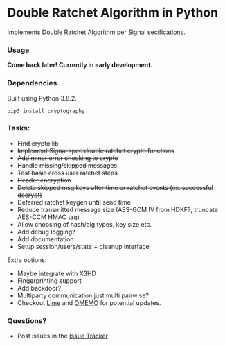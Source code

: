 # Double Ratchet Algorithm in Python

Implements Double Ratchet Algorithm per Signal [secifications](https://signal.org/docs/specifications/doubleratchet/).

### Usage

**Come back later! Currently in early development.**

### Dependencies

Built using Python 3.8.2.  

```pip3 install cryptography```


### Tasks:

- ~~Find crypto lib~~
- ~~Implement Signal spec double ratchet crypto functions~~
- ~~Add minor error checking to crypto~~
- ~~Handle missing/skipped messages~~
- ~~Test basic cross user ratchet steps~~
- ~~Header encryption~~
- ~~Delete skipped msg keys after time or ratchet events (ex. successful decrypt)~~
- Deferred ratchet keygen until send time
- Reduce transmitted message size (AES-GCM IV from HDKF?, truncate AES-CCM HMAC tag)
- Allow choosing of hash/alg types, key size etc.
- Add debug logging?
- Add documentation
- Setup session/users/state + cleanup interface

Extra options:

- Maybe integrate with X3HD
- Fingerprinting support
- Add backdoor?
- Multiparty communication just multi pairwise?
- Checkout [Lime](https://gitlab.linphone.org/BC/public/lime/blob/master/lime.pdf) and [OMEMO](https://xmpp.org/extensions/xep-0384.html) for potential updates.

### Questions?

- Post issues in the [Issue Tracker](https://github.com/nefrob/double-ratchet-alg/issues)